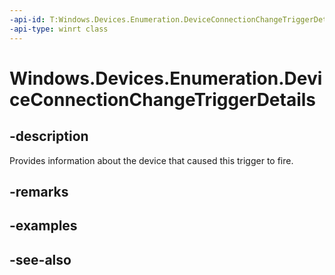 ----api-id: T:Windows.Devices.Enumeration.DeviceConnectionChangeTriggerDetails
-api-type: winrt class
---<!-- Class syntax.public class DeviceConnectionChangeTriggerDetails : Windows.Devices.Enumeration.IDeviceConnectionChangeTriggerDetails--># Windows.Devices.Enumeration.DeviceConnectionChangeTriggerDetails## -descriptionProvides information about the device that caused this trigger to fire.## -remarks<!-- <rem>TODO: Document how the developer can obtain this class object, and add or update retriever elements as necessary.</rem>-->## -examples## -see-also